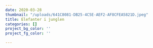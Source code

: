 ```yaml
---
date: 2020-03-28
thumbnail: "/uploads/641C8081-DB25-4C5E-AEF2-AF8CFEA5821D.jpeg"
title: Elefanter i junglen
categories: []
project_bg_color: ''
project_fg_color: ''

---
```

